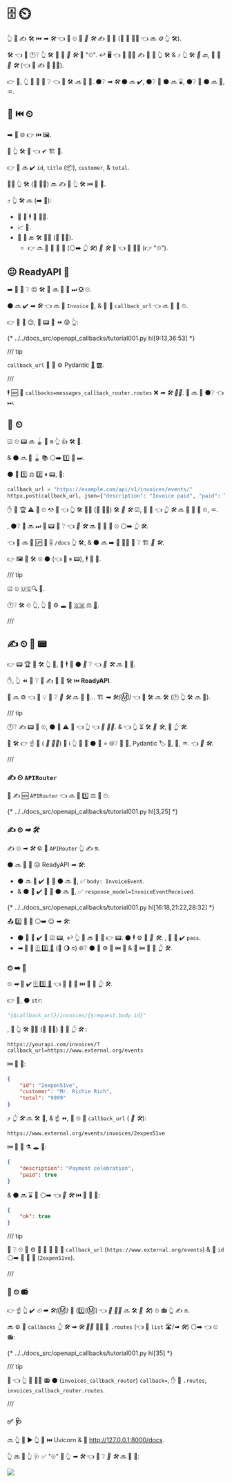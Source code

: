 # 🗄 ⏲

👆 💪 ✍ 🛠️ ⏮️ *➡ 🛠️* 👈 💪 ⏲ 📨 *🔢 🛠️* ✍ 👱 🙆 (🎲 🎏 👩‍💻 👈 🔜 *⚙️* 👆 🛠️).

🛠️ 👈 🔨 🕐❔ 👆 🛠️ 📱 🤙 *🔢 🛠️* 📛 "⏲". ↩️ 🖥 👈 🔢 👩‍💻 ✍ 📨 📨 👆 🛠️ &amp; ⤴️ 👆 🛠️ *🤙 🔙*, 📨 📨 *🔢 🛠️* (👈 🎲 ✍ 🎏 👩‍💻).

👉 💼, 👆 💪 💚 📄 ❔ 👈 🔢 🛠️ *🔜* 👀 💖. ⚫️❔ *➡ 🛠️* ⚫️ 🔜 ✔️, ⚫️❔ 💪 ⚫️ 🔜 ⌛, ⚫️❔ 📨 ⚫️ 🔜 📨, ♒️.

## 📱 ⏮️ ⏲

➡️ 👀 🌐 👉 ⏮️ 🖼.

🌈 👆 🛠️ 📱 👈 ✔ 🏗 🧾.

👉 🧾 🔜 ✔️ `id`, `title` (📦), `customer`, &amp; `total`.

👩‍💻 👆 🛠️ (🔢 👩‍💻) 🔜 ✍ 🧾 👆 🛠️ ⏮️ 🏤 📨.

⤴️ 👆 🛠️ 🔜 (➡️ 🌈):

* 📨 🧾 🕴 🔢 👩‍💻.
* 📈 💸.
* 📨 📨 🔙 🛠️ 👩‍💻 (🔢 👩‍💻).
    * 👉 🔜 🔨 📨 🏤 📨 (⚪️➡️ *👆 🛠️*) *🔢 🛠️* 🚚 👈 🔢 👩‍💻 (👉 "⏲").

## 😐 **ReadyAPI** 📱

➡️ 🥇 👀 ❔ 😐 🛠️ 📱 🔜 👀 💖 ⏭ ❎ ⏲.

⚫️ 🔜 ✔️ *➡ 🛠️* 👈 🔜 📨 `Invoice` 💪, &amp; 🔢 🔢 `callback_url` 👈 🔜 🔌 📛 ⏲.

👉 🍕 📶 😐, 🌅 📟 🎲 ⏪ 😰 👆:

{* ../../docs_src/openapi_callbacks/tutorial001.py hl[9:13,36:53] *}

/// tip

`callback_url` 🔢 🔢 ⚙️ Pydantic <a href="https://docs.pydantic.dev/latest/concepts/types/#urls" class="external-link" target="_blank">📛</a> 🆎.

///

🕴 🆕 👜 `callbacks=messages_callback_router.routes` ❌ *➡ 🛠️ 👨‍🎨*. 👥 🔜 👀 ⚫️❔ 👈 ⏭.

## 🔬 ⏲

☑ ⏲ 📟 🔜 🪀 🙇 🔛 👆 👍 🛠️ 📱.

&amp; ⚫️ 🔜 🎲 🪀 📚 ⚪️➡️ 1️⃣ 📱 ⏭.

⚫️ 💪 1️⃣ ⚖️ 2️⃣ ⏸ 📟, 💖:

```Python
callback_url = "https://example.com/api/v1/invoices/events/"
httpx.post(callback_url, json={"description": "Invoice paid", "paid": True})
```

✋️ 🎲 🏆 ⚠ 🍕 ⏲ ⚒ 💭 👈 👆 🛠️ 👩‍💻 (🔢 👩‍💻) 🛠️ *🔢 🛠️* ☑, 🛄 💽 👈 *👆 🛠️* 🔜 📨 📨 💪 ⏲, ♒️.

, ⚫️❔ 👥 🔜 ⏭ 🚮 📟 📄 ❔ 👈 *🔢 🛠️* 🔜 👀 💖 📨 ⏲ ⚪️➡️ *👆 🛠️*.

👈 🧾 🔜 🎦 🆙 🦁 🎚 `/docs` 👆 🛠️, &amp; ⚫️ 🔜 ➡️ 🔢 👩‍💻 💭 ❔ 🏗 *🔢 🛠️*.

👉 🖼 🚫 🛠️ ⏲ ⚫️ (👈 💪 ⏸ 📟), 🕴 🧾 🍕.

/// tip

☑ ⏲ 🇺🇸🔍 📨.

🕐❔ 🛠️ ⏲ 👆, 👆 💪 ⚙️ 🕳 💖 <a href="https://www.python-httpx.org" class="external-link" target="_blank">🇸🇲</a> ⚖️ <a href="https://requests.readthedocs.io/" class="external-link" target="_blank">📨</a>.

///

## ✍ ⏲ 🧾 📟

👉 📟 🏆 🚫 🛠️ 👆 📱, 👥 🕴 💪 ⚫️ *📄* ❔ 👈 *🔢 🛠️* 🔜 👀 💖.

✋️, 👆 ⏪ 💭 ❔ 💪 ✍ 🏧 🧾 🛠️ ⏮️ **ReadyAPI**.

👥 🔜 ⚙️ 👈 🎏 💡 📄 ❔ *🔢 🛠️* 🔜 👀 💖... 🏗 *➡ 🛠️(Ⓜ)* 👈 🔢 🛠️ 🔜 🛠️ (🕐 👆 🛠️ 🔜 🤙).

/// tip

🕐❔ ✍ 📟 📄 ⏲, ⚫️ 💪 ⚠ 🌈 👈 👆 👈 *🔢 👩‍💻*. &amp; 👈 👆 ⏳ 🛠️ *🔢 🛠️*, 🚫 *👆 🛠️*.

🍕 🛠️ 👉 ☝ 🎑 ( *🔢 👩‍💻*) 💪 ℹ 👆 💭 💖 ⚫️ 🌅 ⭐ 🌐❔ 🚮 🔢, Pydantic 🏷 💪, 📨, ♒️. 👈 *🔢 🛠️*.

///

### ✍ ⏲ `APIRouter`

🥇 ✍ 🆕 `APIRouter` 👈 🔜 🔌 1️⃣ ⚖️ 🌅 ⏲.

{* ../../docs_src/openapi_callbacks/tutorial001.py hl[3,25] *}

### ✍ ⏲ *➡ 🛠️*

✍ ⏲ *➡ 🛠️* ⚙️ 🎏 `APIRouter` 👆 ✍ 🔛.

⚫️ 🔜 👀 💖 😐 ReadyAPI *➡ 🛠️*:

* ⚫️ 🔜 🎲 ✔️ 📄 💪 ⚫️ 🔜 📨, ✅ `body: InvoiceEvent`.
*  &amp; ⚫️ 💪 ✔️ 📄 📨 ⚫️ 🔜 📨, ✅ `response_model=InvoiceEventReceived`.

{* ../../docs_src/openapi_callbacks/tutorial001.py hl[16:18,21:22,28:32] *}

📤 2️⃣ 👑 🔺 ⚪️➡️ 😐 *➡ 🛠️*:

* ⚫️ 🚫 💪 ✔️ 🙆 ☑ 📟, ↩️ 👆 📱 🔜 🙅 🤙 👉 📟. ⚫️ 🕴 ⚙️ 📄 *🔢 🛠️*. , 🔢 💪 ✔️ `pass`.
*  *➡* 💪 🔌 <a href="https://github.com/OAI/OpenAPI-Specification/blob/master/versions/3.0.2.md#key-expression" class="external-link" target="_blank">🗄 3️⃣ 🧬</a> (👀 🌖 🔛) 🌐❔ ⚫️ 💪 ⚙️ 🔢 ⏮️ 🔢 &amp; 🍕 ⏮️ 📨 📨 *👆 🛠️*.

### ⏲ ➡ 🧬

⏲ *➡* 💪 ✔️ <a href="https://github.com/OAI/OpenAPI-Specification/blob/master/versions/3.0.2.md#key-expression" class="external-link" target="_blank">🗄 3️⃣ 🧬</a> 👈 💪 🔌 🍕 ⏮️ 📨 📨 *👆 🛠️*.

👉 💼, ⚫️ `str`:

```Python
"{$callback_url}/invoices/{$request.body.id}"
```

, 🚥 👆 🛠️ 👩‍💻 (🔢 👩‍💻) 📨 📨 *👆 🛠️* :

```
https://yourapi.com/invoices/?callback_url=https://www.external.org/events
```

⏮️ 🎻 💪:

```JSON
{
    "id": "2expen51ve",
    "customer": "Mr. Richie Rich",
    "total": "9999"
}
```

⤴️ *👆 🛠️* 🔜 🛠️ 🧾, &amp; ☝ ⏪, 📨 ⏲ 📨 `callback_url` ( *🔢 🛠️*):

```
https://www.external.org/events/invoices/2expen51ve
```

⏮️ 🎻 💪 ⚗ 🕳 💖:

```JSON
{
    "description": "Payment celebration",
    "paid": true
}
```

&amp; ⚫️ 🔜 ⌛ 📨 ⚪️➡️ 👈 *🔢 🛠️* ⏮️ 🎻 💪 💖:

```JSON
{
    "ok": true
}
```

/// tip

👀 ❔ ⏲ 📛 ⚙️ 🔌 📛 📨 🔢 🔢 `callback_url` (`https://www.external.org/events`) &amp; 🧾 `id` ⚪️➡️ 🔘 🎻 💪 (`2expen51ve`).

///

### 🚮 ⏲ 📻

👉 ☝ 👆 ✔️ *⏲ ➡ 🛠️(Ⓜ)* 💪 (1️⃣(Ⓜ) 👈 *🔢 👩‍💻* 🔜 🛠️ *🔢 🛠️*) ⏲ 📻 👆 ✍ 🔛.

🔜 ⚙️ 🔢 `callbacks` *👆 🛠️ ➡ 🛠️ 👨‍🎨* 🚶‍♀️ 🔢 `.routes` (👈 🤙 `list` 🛣/*➡ 🛠️*) ⚪️➡️ 👈 ⏲ 📻:

{* ../../docs_src/openapi_callbacks/tutorial001.py hl[35] *}

/// tip

👀 👈 👆 🚫 🚶‍♀️ 📻 ⚫️ (`invoices_callback_router`) `callback=`, ✋️ 🔢 `.routes`, `invoices_callback_router.routes`.

///

### ✅ 🩺

🔜 👆 💪 ▶️ 👆 📱 ⏮️ Uvicorn &amp; 🚶 <a href="http://127.0.0.1:8000/docs" class="external-link" target="_blank">http://127.0.0.1:8000/docs</a>.

👆 🔜 👀 👆 🩺 ✅ "⏲" 📄 👆 *➡ 🛠️* 👈 🎦 ❔ *🔢 🛠️* 🔜 👀 💖:

<img src="/img/tutorial/openapi-callbacks/image01.png">
